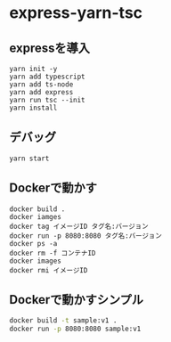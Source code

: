 # express-yarn-tsc

##  expressを導入
```shell
yarn init -y
yarn add typescript
yarn add ts-node
yarn add express
yarn run tsc --init
yarn install
```

##  デバッグ
```shell
yarn start
```

##  Dockerで動かす
```shell
docker build .
docker iamges
docker tag イメージID タグ名:バージョン
docker run -p 8080:8080 タグ名:バージョン
docker ps -a
docker rm -f コンテナID
docker images
docker rmi イメージID
```

##  Dockerで動かすシンプル
```sh
docker build -t sample:v1 .
docker run -p 8080:8080 sample:v1
```
